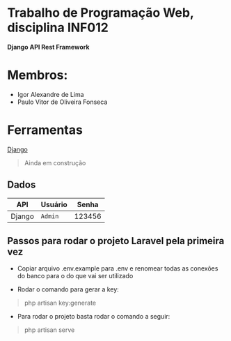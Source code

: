 # Trabalho de Programação Web, disciplina INF012

**Django API Rest Framework**


# Membros:

- Igor Alexandre de Lima
- Paulo Vitor de Oliveira Fonseca

# Ferramentas

[Django](https://djangoproject.com/)

> Ainda em construção


## Dados


|       API         |Usuário|Senha|
|----------------|-------------------------------|-----------------------------|
|Django|`Admin`            |123456           |           


## Passos para rodar o projeto Laravel pela primeira vez

 - Copiar arquivo .env.example para .env e renomear todas as conexões do banco para o do que vai ser utilizado
 
 - Rodar o comando para gerar a key:
> php artisan key:generate

 - Para rodar o projeto basta rodar o comando a seguir:
> php artisan serve
